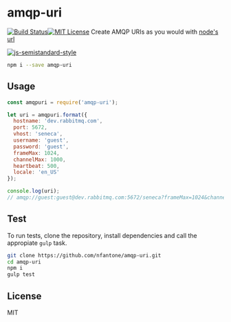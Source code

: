 # amqp-uri
[![Build Status](https://travis-ci.org/nfantone/amqp-uri.svg?branch=develop)](https://travis-ci.org/nfantone/amqp-uri)[![MIT License](https://img.shields.io/badge/license-ISC-blue.svg?style=flat-square)](https://github.com/nfantone/amqp-uri/blob/master/LICENSE)
Create AMQP URIs as you would with [node's url][1]

[![js-semistandard-style](https://cdn.rawgit.com/flet/semistandard/master/badge.svg)](https://github.com/Flet/semistandard)

```sh
npm i --save amqp-uri
```

## Usage

```javascript
const amqpuri = require('amqp-uri');

let uri = amqpuri.format({
  hostname: 'dev.rabbitmq.com',
  port: 5672,
  vhost: 'seneca',
  username: 'guest',
  password: 'guest',
  frameMax: 1024,
  channelMax: 1000,
  heartbeat: 500,
  locale: 'en_US'
});

console.log(uri);
// amqp://guest:guest@dev.rabbitmq.com:5672/seneca?frameMax=1024&channelMax=1000&heartbeat=500&locale=en_US
```

## Test
To run tests, clone the repository, install dependencies and call the appropiate `gulp` task.

```sh
git clone https://github.com/nfantone/amqp-uri.git
cd amqp-uri
npm i
gulp test
```

## License
MIT

[1]: https://nodejs.org/api/url.html
